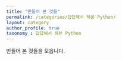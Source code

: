 ```yaml
---
title: "만들어 본 것들"
permalink: /categories/답답해서 해본 Python/
layout: category
author_profile: true
taxonomy : 답답해서 해본 Python
---
```


만들어 본 것들을 모읍니다.
